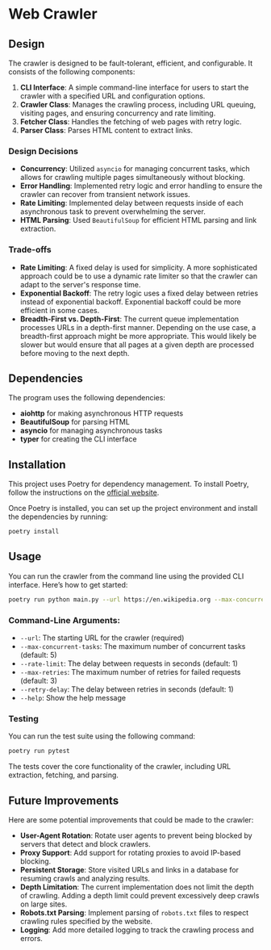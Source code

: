 # Web Crawler

## Design

The crawler is designed to be fault-tolerant, efficient, and configurable. It consists of the following components:

1. **CLI Interface**: A simple command-line interface for users to start the crawler with a specified URL and configuration options.
2. **Crawler Class**: Manages the crawling process, including URL queuing, visiting pages, and ensuring concurrency and rate limiting.
3. **Fetcher Class**: Handles the fetching of web pages with retry logic.
4. **Parser Class**: Parses HTML content to extract links.

### Design Decisions

- **Concurrency**: Utilized `asyncio` for managing concurrent tasks, which allows for crawling multiple pages simultaneously without blocking.
- **Error Handling**: Implemented retry logic and error handling to ensure the crawler can recover from transient network issues.
- **Rate Limiting**: Implemented delay between requests inside of each asynchronous task to prevent overwhelming the server.
- **HTML Parsing**: Used `BeautifulSoup` for efficient HTML parsing and link extraction.

### Trade-offs

- **Rate Limiting**: A fixed delay is used for simplicity. A more sophisticated approach could be to use a dynamic rate limiter so that the crawler can adapt to the server's response time.
- **Exponential Backoff**: The retry logic uses a fixed delay between retries instead of exponential backoff. Exponential backoff could be more efficient in some cases.
- **Breadth-First vs. Depth-First**: The current queue implementation processes URLs in a depth-first manner. Depending on the use case, a breadth-first approach might be more appropriate. This would likely be slower but would ensure that all pages at a given depth are processed before moving to the next depth.

## Dependencies

The program uses the following dependencies:

- **aiohttp** for making asynchronous HTTP requests
- **BeautifulSoup** for parsing HTML
- **asyncio** for managing asynchronous tasks
- **typer** for creating the CLI interface

## Installation

This project uses Poetry for dependency management. To install Poetry, follow the instructions on the [official website](https://python-poetry.org/docs/#installation).

Once Poetry is installed, you can set up the project environment and install the dependencies by running:

```bash
poetry install
```

## Usage

You can run the crawler from the command line using the provided CLI interface. Here’s how to get started:

```bash
poetry run python main.py --url https://en.wikipedia.org --max-concurrent-tasks 5 --rate-limit 1
```

### Command-Line Arguments:

- `--url`: The starting URL for the crawler (required)
- `--max-concurrent-tasks`: The maximum number of concurrent tasks (default: 5)
- `--rate-limit`: The delay between requests in seconds (default: 1)
- `--max-retries`: The maximum number of retries for failed requests (default: 3)
- `--retry-delay`: The delay between retries in seconds (default: 1)
- `--help`: Show the help message

### Testing

You can run the test suite using the following command:

```bash
poetry run pytest
```

The tests cover the core functionality of the crawler, including URL extraction, fetching, and parsing.

## Future Improvements

Here are some potential improvements that could be made to the crawler:

- **User-Agent Rotation**: Rotate user agents to prevent being blocked by servers that detect and block crawlers.
- **Proxy Support**: Add support for rotating proxies to avoid IP-based blocking.
- **Persistent Storage**: Store visited URLs and links in a database for resuming crawls and analyzing results.
- **Depth Limitation**: The current implementation does not limit the depth of crawling. Adding a depth limit could prevent excessively deep crawls on large sites.
- **Robots.txt Parsing**: Implement parsing of `robots.txt` files to respect crawling rules specified by the website.
- **Logging**: Add more detailed logging to track the crawling process and errors.
